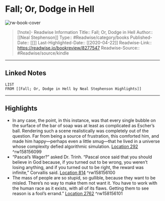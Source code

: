 # Fall; Or, Dodge in Hell

![rw-book-cover](https://images-na.ssl-images-amazon.com/images/I/41iXCIpUR8L._SL200_.jpg)
<br>
>[!note]- Readwise Information
>Title:: Fall; Or, Dodge in Hell
>Author:: [[Neal Stephenson]]
>Type:: #Readwise/category/books
>Published-Date:: [[]]
>Last-Highlighted-Date:: [[2020-04-22]]
>Readwise-Link:: https://readwise.io/bookreview/8277547
>Readwise-Source:: #Readwise/source/kindle
--- 

## Linked Notes
```dataview
LIST
FROM [[Fall; Or, Dodge in Hell by Neal Stephenson Highlights]]
```

---

## Highlights
- In any case, the point, in this instance, was that every single bubble on the surface of the bar of soap was at least as complicated as Escher’s ball. Rendering such a scene realistically was completely out of the question. Far from being a source of frustration, this comforted him, and made him happy—perhaps even a little smug—that he lived in a universe whose complexity defied algorithmic simulation. [Location 292](https://readwise.io/open/158156099) ^rw158156099
- “Pascal’s Wager?” asked Dr. Trinh. “Pascal once said that you should believe in God because, if you turned out to be wrong, you weren’t losing anything, and if you turned out to be right, the reward was infinite,” Corvallis said. [Location 814](https://readwise.io/open/158156100) ^rw158156100
- The mass of people are so stupid, so gullible, because they want to be misled. There’s no way to make them not want it. You have to work with the human race as it exists, with all of its flaws. Getting them to see reason is a fool’s errand.” [Location 2762](https://readwise.io/open/158156101) ^rw158156101
